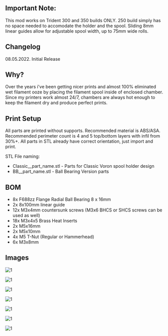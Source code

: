 ## Important Note:
This mod works on Trident 300 and 350 builds ONLY. 250 build simply has no space needed to accomodate the holder and the spool.
Sliding 8mm linear guides allow for adjustable spool width, up to 75mm wide rolls.

## Changelog
08.05.2022.
Initial Release

## Why?

Over the years i've been getting nicer prints and almost 100% eliminated wet filament ooze by placing the filament spool inside of enclosed chamber. Since my printers work almost 24/7, chambers are always hot enough to keep the filament dry and produce perfect prints.

## Print Setup

All parts are printed without supports. Recommended material is ABS/ASA. Recommended perimeter count is 4 and 5 top/bottom layers with infil from 30%+. All parts in STL already have correct orientation, just import and print.

STL File naming:
- Classic__part_name.stl - Parts for Classic Voron spool holder design
- BB__part_name.stl - Ball Bearing Version parts

## BOM

- 8x F688zz Flange Radial Ball Bearing 8 x 16mm
- 2x 8x100mm linear guide
- 12x M3x4mm countersunk screws (M3x6 BHCS or SHCS screws can be used as well)
- 18x M3x4x5 Brass Heat Inserts
- 2x M5x16mm
- 2x M5x10mm
- 4x M5 T-Nut (Regular or Hammerhead)
- 6x M3x8mm

## Images

![1](/printer_mods/elcrni/Trident_Internal_Spool_Holder/Images/TISP.jpg)

![1](/printer_mods/elcrni/Trident_Internal_Spool_Holder/Images/1.jpg)

![1](/printer_mods/elcrni/Trident_Internal_Spool_Holder/Images/2.jpg)

![1](/printer_mods/elcrni/Trident_Internal_Spool_Holder/Images/3.jpg)

![1](/printer_mods/elcrni/Trident_Internal_Spool_Holder/Images/4.jpg)

![1](/printer_mods/elcrni/Trident_Internal_Spool_Holder/Images/5.jpg)

![1](/printer_mods/elcrni/Trident_Internal_Spool_Holder/Images/6.jpg)


